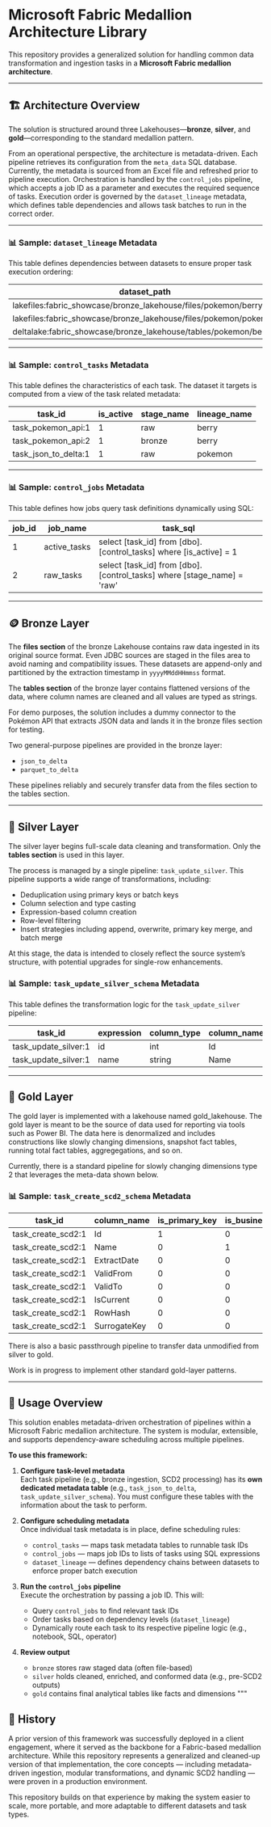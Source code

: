 
# Microsoft Fabric Medallion Architecture Library

This repository provides a generalized solution for handling common data transformation and ingestion tasks in a **Microsoft Fabric medallion architecture**.

---

## 🏗️ Architecture Overview

The solution is structured around three Lakehouses—**bronze**, **silver**, and **gold**—corresponding to the standard medallion pattern.

From an operational perspective, the architecture is metadata-driven. Each pipeline retrieves its configuration from the `meta_data` SQL database. Currently, the metadata is sourced from an Excel file and refreshed prior to pipeline execution. Orchestration is handled by the `control_jobs` pipeline, which accepts a job ID as a parameter and executes the required sequence of tasks. Execution order is governed by the `dataset_lineage` metadata, which defines table dependencies and allows task batches to run in the correct order.

---

### 📊 Sample: `dataset_lineage` Metadata

This table defines dependencies between datasets to ensure proper task execution ordering:


| dataset_path                                              		| parent_path                                                 		|
|-----------------------------------------------------------------------|-----------------------------------------------------------------------|
| lakefiles:fabric_showcase/bronze_lakehouse/files/pokemon/berry 	|                                                             		|
| lakefiles:fabric_showcase/bronze_lakehouse/files/pokemon/pokemon 	|                                                          		|
| deltalake:fabric_showcase/bronze_lakehouse/tables/pokemon/berry 	| lakefiles:fabric_showcase/bronze_lakehouse/files/pokemon/berry 	|


---

### 📊 Sample: `control_tasks` Metadata

This table defines the characteristics of each task. The dataset it targets is computed from a view of the task related metadata:


| task_id             | is_active | stage_name | lineage_name |
|---------------------|-----------|------------|---------------|
| task_pokemon_api:1  | 1         | raw        | berry         |
| task_pokemon_api:2  | 1         | bronze     | berry         |
| task_json_to_delta:1| 1         | raw        | pokemon       |


---

### 📊 Sample: `control_jobs` Metadata

This table defines how jobs query task definitions dynamically using SQL:


| job_id | job_name     | task_sql                                                               |
|--------|--------------|------------------------------------------------------------------------|
| 1      | active_tasks | select [task_id] from [dbo].[control_tasks] where [is_active] = 1      |
| 2      | raw_tasks    | select [task_id] from [dbo].[control_tasks] where [stage_name] = 'raw' |


---

## 🪙 Bronze Layer

The **files section** of the bronze Lakehouse contains raw data ingested in its original source format. Even JDBC sources are staged in the files area to avoid naming and compatibility issues. These datasets are append-only and partitioned by the extraction timestamp in `yyyyMMddHHmmss` format.

The **tables section** of the bronze layer contains flattened versions of the data, where column names are cleaned and all values are typed as strings.

For demo purposes, the solution includes a dummy connector to the Pokémon API that extracts JSON data and lands it in the bronze files section for testing.

Two general-purpose pipelines are provided in the bronze layer:

- `json_to_delta`
- `parquet_to_delta`

These pipelines reliably and securely transfer data from the files section to the tables section.

---

## 🥈 Silver Layer

The silver layer begins full-scale data cleaning and transformation. Only the **tables section** is used in this layer.

The process is managed by a single pipeline: `task_update_silver`. This pipeline supports a wide range of transformations, including:

- Deduplication using primary keys or batch keys
- Column selection and type casting
- Expression-based column creation
- Row-level filtering
- Insert strategies including append, overwrite, primary key merge, and batch merge

At this stage, the data is intended to closely reflect the source system’s structure, with potential upgrades for single-row enhancements.

### 📊 Sample: `task_update_silver_schema` Metadata

This table defines the transformation logic for the `task_update_silver` pipeline:


| task_id             | expression | column_type | column_name | column_order | is_filter | is_primary_key | is_batch_key | is_order_by | is_output | is_partition_by |
|---------------------|------------|-------------|-------------|--------------|-----------|----------------|--------------|-------------|-----------|------------------|
| task_update_silver:1| id         | int         | Id          | 1            | 0         | 1              | 0            | 0           | 1         | 0                |
| task_update_silver:1| name       | string      | Name        | 2            | 0         | 0              | 0            | 0           | 1         | 0                |


---

## 🥇 Gold Layer

The gold layer is implemented with a lakehouse named gold_lakehouse. The gold layer is meant to be the source of data used for reporting via tools such as Power BI. The data here is denormalized and includes constructions like slowly changing dimensions, snapshot fact tables, running total fact tables, aggregegations, and so on. 

Currently, there is a standard pipeline for slowly changing dimensions type 2 that leverages the meta-data shown below.

### 📊 Sample: `task_create_scd2_schema` Metadata

| task_id            | column_name  | is_primary_key | is_business_key | is_date_key | is_valid_from | is_valid_to | is_is_current | is_row_hash | is_surrogate_key |
|--------------------|--------------|----------------|-----------------|-------------|---------------|-------------|---------------|-------------|------------------|
| task_create_scd2:1 | Id           | 1              | 0               | 0           | 0             | 0           | 0             | 0           | 0                |
| task_create_scd2:1 | Name         | 0              | 1               | 0           | 0             | 0           | 0             | 0           | 0                |
| task_create_scd2:1 | ExtractDate  | 0              | 0               | 1           | 0             | 0           | 0             | 0           | 0                |
| task_create_scd2:1 | ValidFrom    | 0              | 0               | 0           | 1             | 0           | 0             | 0           | 0                |
| task_create_scd2:1 | ValidTo      | 0              | 0               | 0           | 0             | 1           | 0             | 0           | 0                |
| task_create_scd2:1 | IsCurrent    | 0              | 0               | 0           | 0             | 0           | 1             | 0           | 0                |
| task_create_scd2:1 | RowHash      | 0              | 0               | 0           | 0             | 0           | 0             | 1           | 0                |
| task_create_scd2:1 | SurrogateKey | 0              | 0               | 0           | 0             | 0           | 0             | 0           | 1                |

There is also a basic passthrough pipeline to transfer data unmodified from silver to gold.

Work is in progress to implement other standard gold-layer patterns.

---

## 🚀 Usage Overview

This solution enables metadata-driven orchestration of pipelines within a Microsoft Fabric medallion architecture. The system is modular, extensible, and supports dependency-aware scheduling across multiple pipelines.

**To use this framework:**

1. **Configure task-level metadata**  
   Each task pipeline (e.g., bronze ingestion, SCD2 processing) has its **own dedicated metadata table** (e.g., `task_json_to_delta`, `task_update_silver_schema`). You must configure these tables with the information about the task to perform.

2. **Configure scheduling metadata**  
   Once individual task metadata is in place, define scheduling rules:
   - `control_tasks` — maps task metadata tables to runnable task IDs
   - `control_jobs` — maps job IDs to lists of tasks using SQL expressions
   - `dataset_lineage` — defines dependency chains between datasets to enforce proper batch execution

3. **Run the `control_jobs` pipeline**  
   Execute the orchestration by passing a job ID. This will:
   - Query `control_jobs` to find relevant task IDs
   - Order tasks based on dependency levels (`dataset_lineage`)
   - Dynamically route each task to its respective pipeline logic (e.g., notebook, SQL, operator)

4. **Review output**  
   - `bronze` stores raw staged data (often file-based)
   - `silver` holds cleaned, enriched, and conformed data (e.g., pre-SCD2 outputs)
   - `gold` contains final analytical tables like facts and dimensions
"""

## 🚀 History

A prior version of this framework was successfully deployed in a client engagement, where it served as the backbone for a Fabric-based medallion architecture. While this repository represents a generalized and cleaned-up version of that implementation, the core concepts — including metadata-driven ingestion, modular transformations, and dynamic SCD2 handling — were proven in a production environment.

This repository builds on that experience by making the system easier to scale, more portable, and more adaptable to different datasets and task types.
